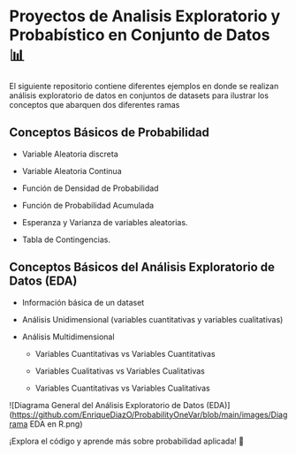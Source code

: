 # Proyectos de Analisis Exploratorio y Probabístico en Conjunto de Datos    📊

El siguiente repositorio contiene diferentes ejemplos en donde se realizan análisis exploratorio de datos en conjuntos de datasets para ilustrar los conceptos que abarquen dos diferentes ramas

## Conceptos Básicos de Probabilidad

- Variable Aleatoria discreta

- Variable Aleatoria Continua

- Función de Densidad de Probabilidad

- Función de Probabilidad Acumulada 

- Esperanza y Varianza de variables aleatorias.

- Tabla de Contingencias.


## Conceptos Básicos del Análisis Exploratorio de Datos (EDA)

- Información básica de un dataset

- Análisis Unidimensional (variables cuantitativas y variables cualitativas)

- Análisis Multidimensional

  - Variables Cuantitativas vs Variables Cuantitativas
  
  - Variables Cualitativas vs Variables Cualitativas
  
  - Variables Cuantitativas vs Variables Cualitativas


![Diagrama General del Análisis Exploratorio de Datos (EDA)](https://github.com/EnriqueDiazO/ProbabilityOneVar/blob/main/images/Diagrama EDA en R.png)


¡Explora el código y aprende más sobre probabilidad aplicada! 🎲
